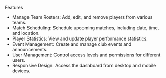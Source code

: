 Features
- Manage Team Rosters: Add, edit, and remove players from various teams.
- Match Scheduling: Schedule upcoming matches, including date, time, and location.
- Player Statistics: View and update player performance statistics.
- Event Management: Create and manage club events and announcements.
- User Management: Control access levels and permissions for different users.
- Responsive Design: Access the dashboard from desktop and mobile devices.

